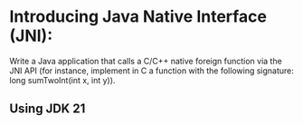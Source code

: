 # Introducing Java Native Interface (JNI):

Write a Java application that calls a C/C++ native foreign function via the JNI API (for instance, implement in C a
function with the following signature: long sumTwoInt(int x, int y)).

## Using JDK 21